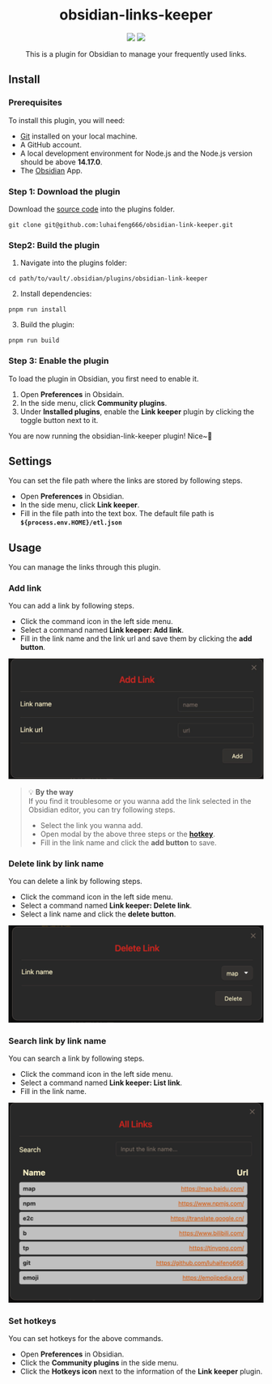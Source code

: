<h1 align="center"> obsidian-links-keeper </h1>

<p align="center">
  <img src="https://img.shields.io/badge/links--keeper-v0.2.3-yellow">
  <img src="https://img.shields.io/badge/node-v14.17.0%2B-green">
</p>

<p align="center"> This is a plugin for Obsidian to manage your frequently used links. </p>


## Install

### Prerequisites

To install this plugin, you will need:

- [Git](https://git-scm.com/) installed on your local machine.
- A GitHub account.
- A local development environment for Node.js and the Node.js version should be above **14.17.0**.
- The [Obsidian](https://obsidian.md/) App.

### Step 1: Download the plugin

Download the [source code](https://github.com/luhaifeng666/obsidian-link-keeper) into the plugins folder.

```
git clone git@github.com:luhaifeng666/obsidian-link-keeper.git
```

### Step2: Build the plugin

1. Navigate into the plugins folder:

```
cd path/to/vault/.obsidian/plugins/obsidian-link-keeper
```

2. Install dependencies:

```
pnpm run install
```

3. Build the plugin:

```
pnpm run build
```

### Step 3: Enable the plugin

To load the plugin in Obsidian, you first need to enable it.

1. Open **Preferences** in Obsidain.
2. In the side menu, click **Community plugins**.
3. Under **Installed plugins**, enable the **Link keeper** plugin by clicking the toggle button next to it.

You are now running the obsidian-link-keeper plugin! Nice~🎉

## Settings

You can set the file path where the links are stored by following steps.

- Open **Preferences** in Obsidian.
- In the side menu, click **Link keeper**.
- Fill in the file path into the text box. The default file path is **`${process.env.HOME}/etl.json`**

## Usage

You can manage the links through this plugin.

### Add link

You can add a link by following steps.

- Click the command icon in the left side menu.
- Select a command named **Link keeper: Add link**.
- Fill in the link name and the link url and save them by clicking the **add button**.

![add-link](./images/add.jpg)

> 💡 **By the way** <br>
> If you find it troublesome or you wanna add the link selected in the Obsidian editor, you can try following steps.
>
> - Select the link you wanna add.
> - Open modal by the above three steps or the [**hotkey**](#set-hotkeys).
> - Fill in the link name and click the **add button** to save.

### Delete link by link name

You can delete a link by following steps.

- Click the command icon in the left side menu.
- Select a command named **Link keeper: Delete link**.
- Select a link name and click the **delete button**.

![add-link](./images/delete.png)

### Search link by link name

You can search a link by following steps.

- Click the command icon in the left side menu.
- Select a command named **Link keeper: List link**.
- Fill in the link name.

![add-link](./images/search.png)

### Set hotkeys

You can set hotkeys for the above commands.

- Open **Preferences** in Obsidian.
- Click the **Community plugins** in the side menu.
- Click the **Hotkeys icon** next to the information of the **Link keeper** plugin.
